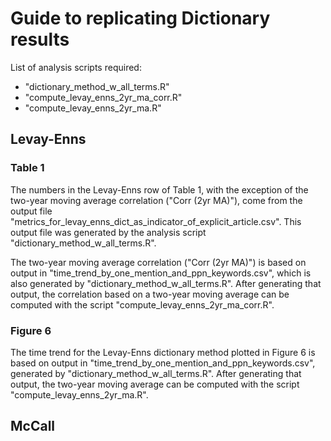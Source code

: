 # Guide to replicating Dictionary results

List of analysis scripts required:
- "dictionary_method_w_all_terms.R"
- "compute_levay_enns_2yr_ma_corr.R"
- "compute_levay_enns_2yr_ma.R"

## Levay-Enns

### Table 1

The numbers in the Levay-Enns row of Table 1, with the exception of the two-year moving average correlation ("Corr (2yr MA)"), come from the output file "metrics_for_levay_enns_dict_as_indicator_of_explicit_article.csv". This output file was generated by the analysis script "dictionary_method_w_all_terms.R".

The two-year moving average correlation ("Corr (2yr MA)") is based on output in "time_trend_by_one_mention_and_ppn_keywords.csv", which is also generated by "dictionary_method_w_all_terms.R". After generating that output, the correlation based on a two-year moving average can be computed with the script "compute_levay_enns_2yr_ma_corr.R".

### Figure 6

The time trend for the Levay-Enns dictionary method plotted in Figure 6 is based on output in "time_trend_by_one_mention_and_ppn_keywords.csv", generated by "dictionary_method_w_all_terms.R". After generating that output, the two-year moving average can be computed with the script "compute_levay_enns_2yr_ma.R".

## McCall

